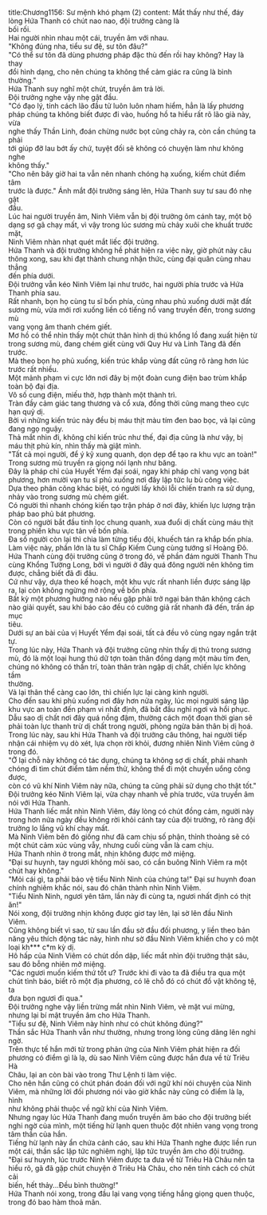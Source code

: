 title:Chương1156: Sư mệnh khó phạm (2)
content:
Mắt thấy như thế, đáy lòng Hứa Thanh có chút nao nao, đội trưởng càng là<br>bối rối.<br>Hai người nhìn nhau một cái, truyền âm với nhau.<br>"Không đúng nha, tiểu sư đệ, sư tôn đâu?"<br>"Có thể sư tôn đã dùng phương pháp đặc thù đến rồi hay không? Hay là thay<br>đổi hình dạng, cho nên chúng ta không thể cảm giác ra cũng là bình thường."<br>Hứa Thanh suy nghĩ một chút, truyền âm trả lời.<br>Đội trưởng nghe vậy nhẹ gật đầu.<br>"Có đạo lý, tính cách lão đầu tử luôn luôn nham hiểm, hẳn là lấy phương<br>pháp chúng ta không biết được đi vào, huống hồ ta hiểu rất rõ lão già này, vừa<br>nghe thấy Thần Linh, đoán chừng nước bọt cũng chảy ra, còn cần chúng ta phải<br>tới giúp đỡ lau bớt ấy chứ, tuyệt đối sẽ không có chuyện làm như không nghe<br>không thấy."<br>"Cho nên bây giờ hai ta vẫn nên nhanh chóng hạ xuống, kiếm chút điểm tâm<br>trước là được." Ánh mắt đội trưởng sáng lên, Hứa Thanh suy tư sau đó nhẹ gật<br>đầu.<br>Lúc hai người truyền âm, Ninh Viêm vẫn bị đội trưởng ôm cánh tay, một bộ<br>dạng sợ gã chạy mất, vì vậy trong lúc sương mù chảy xuôi che khuất trước mặt,<br>Ninh Viêm nhàn nhạt quét mắt liếc đội trưởng.<br>Hứa Thanh và đội trưởng không hề phát hiện ra việc này, giờ phút này câu<br>thông xong, sau khi đạt thành chung nhận thức, cùng đại quân cùng nhau thẳng<br>đến phía dưới.<br>Đội trưởng vẫn kéo Ninh Viêm lại như trước, hai người phía trước và Hứa<br>Thanh phía sau.<br>Rất nhanh, bọn họ cùng tu sĩ bốn phía, cùng nhau phủ xuống dưới mặt đất<br>sương mù, vừa mới rơi xuống liền có tiếng nổ vang truyền đến, trong sương mù<br>vang vọng âm thanh chém giết.<br>Mơ hồ có thể nhìn thấy một chút thân hình dị thú khổng lồ đang xuất hiện từ<br>trong sương mù, đang chém giết cùng với Quy Hư và Linh Tàng đã đến trước.<br>Mà theo bọn họ phủ xuống, kiến trúc khắp vùng đất cũng rõ ràng hơn lúc<br>trước rất nhiều.<br>Một mảnh phạm vi cực lớn nơi đây bị một đoàn cung điện bao trùm khắp<br>toàn bộ đại địa.<br>Vô số cung điện, miếu thờ, hợp thành một thành trì.<br>Tràn đầy cảm giác tang thương và cổ xưa, đồng thời cũng mang theo cực<br>hạn quỷ dị.<br>Bởi vì những kiến trúc này đều bị máu thịt màu tím đen bao bọc, vả lại cũng<br>đang ngọ nguậy.<br>Thả mắt nhìn đi, không chỉ kiến trúc như thế, đại địa cũng là như vậy, bị<br>máu thịt phủ kín, nhìn thấy mà giật mình.<br>"Tất cả mọi người, để ý kỹ xung quanh, dọn dẹp để tạo ra khu vực an toàn!"<br>Trong sương mù truyền ra giọng nói lạnh như băng.<br>Đây là pháp chỉ của Huyết Yểm đại soái, ngay khi pháp chỉ vang vọng bát<br>phương, hơn mười vạn tu sĩ phủ xuống nơi đây lập tức lu bù công việc.<br>Dựa theo phân công khác biệt, có người lấy khôi lỗi chiến tranh ra sử dụng,<br>nhảy vào trong sương mù chém giết.<br>Có người thì nhanh chóng kiến tạo trận pháp ở nơi đây, khiến lực lượng trận<br>pháp bao phủ bát phương.<br>Còn có người bắt đầu tinh lọc chung quanh, xua đuổi dị chất cùng máu thịt<br>trong phiến khu vực tản về bốn phía.<br>Đa số người còn lại thì chia làm từng tiểu đội, khuếch tán ra khắp bốn phía.<br>Làm việc này, phần lớn là tu sĩ Chấp Kiếm Cung cùng tướng sĩ Hoàng Đô.<br>Hứa Thanh cùng đội trưởng cũng ở trong đó, về phần đám người Thanh Thu<br>cùng Khổng Tường Long, bởi vì người ở đây quá đông người nên không tìm<br>được, chẳng biết đã đi đâu.<br>Cứ như vậy, dựa theo kế hoạch, một khu vực rất nhanh liền được sáng lập<br>ra, lại còn không ngừng mở rộng về bốn phía.<br>Bất kỳ một phương hướng nào nếu gặp phải trở ngại bản thân không cách<br>nào giải quyết, sau khi báo cáo đều có cường giả rất nhanh đã đến, trấn áp mục<br>tiêu.<br>Dưới sự an bài của vị Huyết Yểm đại soái, tất cả đều vô cùng ngay ngắn trật<br>tự.<br>Trong lúc này, Hứa Thanh và đội trưởng cũng nhìn thấy dị thú trong sương<br>mù, đó là một loại hung thú dữ tợn toàn thân đồng dạng một màu tím đen,<br>chúng nó không có thần trí, toàn thân tràn ngập dị chất, chiến lực không tầm<br>thường.<br>Vả lại thân thể càng cao lớn, thì chiến lực lại càng kinh người.<br>Cho đến sau khi phủ xuống nơi đây hơn nửa ngày, lúc mọi người sáng lập<br>khu vực an toàn đến phạm vi nhất định, đã bắt đầu nghỉ ngơi và hồi phục.<br>Dẫu sao dị chất nơi đây quá nồng đậm, thường cách một đoạn thời gian sẽ<br>phải toàn lực thanh trừ dị chất trong người, phòng ngừa bản thân bị dị hoá.<br>Trong lúc này, sau khi Hứa Thanh và đội trưởng câu thông, hai người tiếp<br>nhận cái nhiệm vụ dò xét, lựa chọn rời khỏi, đương nhiên Ninh Viêm cũng ở<br>trong đó.<br>"Ở lại chỗ này không có tác dụng, chúng ta không sợ dị chất, phải nhanh<br>chóng đi tìm chút điểm tâm nếm thử, không thể đi một chuyến uổng công được,<br>còn có vũ khí Ninh Viêm này nữa, chúng ta cũng phải sử dụng cho thật tốt."<br>Đội trưởng kéo Ninh Viêm lại, vừa chạy nhanh về phía trước, vừa truyền âm<br>nói với Hứa Thanh.<br>Hứa Thanh liếc mắt nhìn Ninh Viêm, đáy lòng có chút đồng cảm, người này<br>trong hơn nửa ngày đều không rời khỏi cánh tay của đội trưởng, rõ ràng đội<br>trưởng lo lắng vũ khí chạy mất.<br>Mà Ninh Viêm bên đó giống như đã cam chịu số phận, thỉnh thoảng sẽ có<br>một chút cảm xúc vùng vẫy, nhưng cuối cùng vẫn là cam chịu.<br>Hứa Thanh nhìn ở trong mắt, nhịn không được mở miệng.<br>"Đại sư huynh, tay ngươi không mỏi sao, có cần buông Ninh Viêm ra một<br>chút hay không."<br>"Mỏi cái gì, ta phải bảo vệ tiểu Ninh Ninh của chúng ta!" Đại sư huynh đoan<br>chính nghiêm khắc nói, sau đó chân thành nhìn Ninh Viêm.<br>"Tiểu Ninh Ninh, ngươi yên tâm, lần này đi cùng ta, ngươi nhất định có thịt<br>ăn!"<br>Nói xong, đội trưởng nhịn không được giơ tay lên, lại sờ lên đầu Ninh<br>Viêm.<br>Cũng không biết vì sao, từ sau lần đầu sờ đầu đối phương, y liền theo bản<br>năng yêu thích động tác này, hình như sờ đầu Ninh Viêm khiến cho y có một<br>loại kh*** c*m kỳ dị.<br>Hô hấp của Ninh Viêm có chút dồn dập, liếc mắt nhìn đội trưởng thật sâu,<br>sau đó bỗng nhiên mở miệng.<br>"Các ngươi muốn kiếm thứ tốt ư? Trước khi đi vào ta đã điều tra qua một<br>chút tình báo, biết rõ một địa phương, có lẽ chỗ đó có chút đồ vật không tệ, ta<br>đưa bọn ngươi đi qua."<br>Đội trưởng nghe vậy liền trừng mắt nhìn Ninh Viêm, vẻ mặt vui mừng,<br>nhưng lại bí mật truyền âm cho Hứa Thanh.<br>"Tiểu sư đệ, Ninh Viêm này hình như có chút không đúng?"<br>Thần sắc Hứa Thanh vẫn như thường, nhưng trong lòng cũng dâng lên nghi<br>ngờ.<br>Trên thực tế hắn mới từ trong phản ứng của Ninh Viêm phát hiện ra đối<br>phương có điểm gì là lạ, dù sao Ninh Viêm cũng được hắn đưa về từ Triêu Hà<br>Châu, lại an còn bài vào trong Thư Lệnh ti làm việc.<br>Cho nên hắn cũng có chút phán đoán đối với ngữ khí nói chuyện của Ninh<br>Viêm, mà những lời đối phương nói vào giờ khắc này cũng có điểm là lạ, hình<br>như không phải thuộc về ngữ khí của Ninh Viêm.<br>Nhưng ngay lúc Hứa Thanh đang muốn truyền âm báo cho đội trưởng biết<br>nghi ngờ của mình, một tiếng hừ lạnh quen thuộc đột nhiên vang vọng trong<br>tâm thần của hắn.<br>Tiếng hừ lạnh này ẩn chứa cảnh cáo, sau khi Hứa Thanh nghe được liền run<br>một cái, thần sắc lập tức nghiêm nghị, lập tức truyền âm cho đội trưởng.<br>"Đại sư huynh, lúc trước Ninh Viêm được ta đưa về từ Triêu Hà Châu nên ta<br>hiểu rõ, gã đã gặp chút chuyện ở Triêu Hà Châu, cho nên tính cách có chút cải<br>biến, hết thảy...Đều bình thường!"<br>Hứa Thanh nói xong, trong đầu lại vang vọng tiếng hắng giọng quen thuộc,<br>trong đó bao hàm thoả mãn.